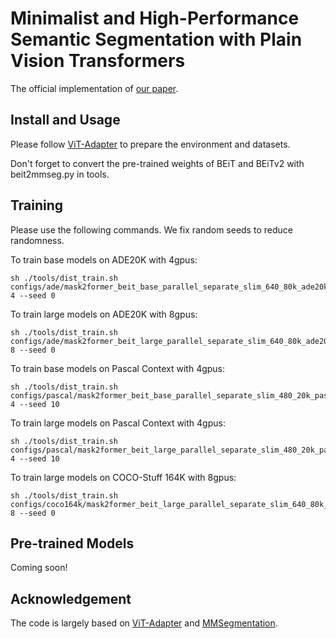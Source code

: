 # Minimalist and High-Performance Semantic Segmentation with Plain Vision Transformers

The official implementation of [our paper](https://arxiv.org/abs/2310.12755).

## Install and Usage

Please follow [ViT-Adapter](https://github.com/czczup/ViT-Adapter/tree/main/segmentation) to prepare the environment and datasets.

Don't forget to convert the pre-trained weights of BEiT and BEiTv2 with beit2mmseg.py in tools.

## Training

Please use the following commands. We fix random seeds to reduce randomness.

To train base models on ADE20K with 4gpus:

```
sh ./tools/dist_train.sh configs/ade/mask2former_beit_base_parallel_separate_slim_640_80k_ade20k_ss.py 4 --seed 0
```

To train large models on ADE20K with 8gpus:

```
sh ./tools/dist_train.sh configs/ade/mask2former_beit_large_parallel_separate_slim_640_80k_ade20k_ss.py 8 --seed 0
```

To train base models on Pascal Context with 4gpus:

```
sh ./tools/dist_train.sh configs/pascal/mask2former_beit_base_parallel_separate_slim_480_20k_pascal_ss.py 4 --seed 10
```

To train large models on Pascal Context with 4gpus:

```
sh ./tools/dist_train.sh configs/pascal/mask2former_beit_large_parallel_separate_slim_480_20k_pascal_ss.py 4 --seed 10
```

To train large models on COCO-Stuff 164K with 8gpus:

```
sh ./tools/dist_train.sh configs/coco164k/mask2former_beit_large_parallel_separate_slim_640_80k_coco164_ss.py 8 --seed 0
```

## Pre-trained Models

Coming soon!

## Acknowledgement

The code is largely based on [ViT-Adapter](https://github.com/czczup/ViT-Adapter/tree/main/segmentation) and [MMSegmentation](https://github.com/open-mmlab/mmsegmentation).
